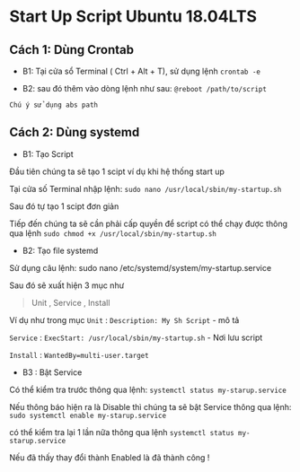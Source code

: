 # Start Up Script Ubuntu 18.04LTS

## Cách 1: Dùng Crontab

- B1: Tại cửa sổ Terminal ( Ctrl + Alt + T), sử dụng lệnh `crontab -e `

- B2: sau đó thêm vào dòng lệnh như sau: `@reboot /path/to/script`

`Chú ý sử dụng abs path`

## Cách 2: Dùng systemd

- B1: Tạo Script

Đầu tiên chúng ta sẽ tạo 1 scipt ví dụ khi hệ thống start up

Tại cửa số Terminal nhập lệnh: `sudo nano /usr/local/sbin/my-startup.sh`

Sau đó tự tạo 1 scipt đơn giản 

Tiếp đến chúng ta sẽ cần phải cấp quyền để script có thể chạy được thông qua lệnh `sudo chmod +x /usr/local/sbin/my-startup.sh`

- B2: Tạo file systemd

Sử dụng câu lệnh: sudo nano /etc/systemd/system/my-startup.service

Sau đó sẽ xuất hiện 3 mục như 
> Unit , Service , Install 


Ví dụ như trong mục `Unit` : `Description: My Sh Script` - mô tả

`Service` : `ExecStart: /usr/local/sbin/my-startup.sh` - Nơi lưu script

`Install` : `WantedBy=multi-user.target`

- B3 : Bật Service

Có thể kiểm tra trước thông qua lệnh: `systemctl status my-starup.service`

Nếu thông báo hiện ra là Disable thì chúng ta sẽ bật Service thông qua lệnh: `sudo systemctl enable my-starup.service`

có thể kiểm tra lại 1 lần nữa thông qua lệnh `systemctl status my-starup.service`

Nếu đã thấy thay đổi thành Enabled là đã thành công !

